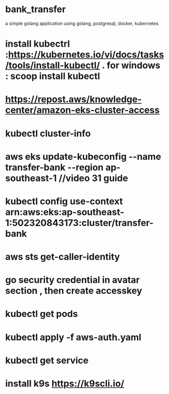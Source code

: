 # bank_transfer
a simple golang application using golang, postgresql, docker, kubernetes

# install kubectrl :https://kubernetes.io/vi/docs/tasks/tools/install-kubectl/ . for windows : scoop install kubectl
# https://repost.aws/knowledge-center/amazon-eks-cluster-access
# kubectl cluster-info
# aws eks update-kubeconfig --name transfer-bank --region ap-southeast-1 //video 31 guide

# kubectl config use-context arn:aws:eks:ap-southeast-1:502320843173:cluster/transfer-bank
# aws sts get-caller-identity

# go security credential in avatar section , then create accesskey
# kubectl get pods
# kubectl apply -f aws-auth.yaml
# kubectl get service
# install k9s https://k9scli.io/